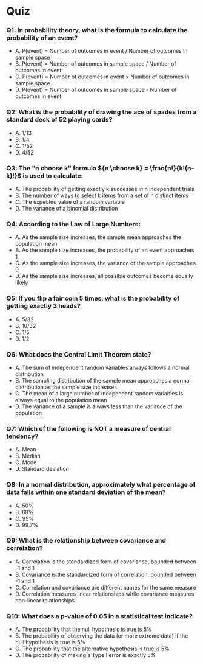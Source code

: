 # Quiz

### Q1: In probability theory, what is the formula to calculate the probability of an event?
- A. P(event) = Number of outcomes in event / Number of outcomes in sample space
- B. P(event) = Number of outcomes in sample space / Number of outcomes in event
- C. P(event) = Number of outcomes in event × Number of outcomes in sample space
- D. P(event) = Number of outcomes in sample space - Number of outcomes in event

### Q2: What is the probability of drawing the ace of spades from a standard deck of 52 playing cards?
- A. 1/13
- B. 1/4
- C. 1/52
- D. 4/52

### Q3: The "n choose k" formula ${n \choose k} = \frac{n!}{k!(n-k)!}$ is used to calculate:
- A. The probability of getting exactly k successes in n independent trials
- B. The number of ways to select k items from a set of n distinct items
- C. The expected value of a random variable
- D. The variance of a binomial distribution

### Q4: According to the Law of Large Numbers:
- A. As the sample size increases, the sample mean approaches the population mean
- B. As the sample size increases, the probability of an event approaches 1
- C. As the sample size increases, the variance of the sample approaches 0
- D. As the sample size increases, all possible outcomes become equally likely

### Q5: If you flip a fair coin 5 times, what is the probability of getting exactly 3 heads?
- A. 5/32
- B. 10/32
- C. 1/5
- D. 1/2

### Q6: What does the Central Limit Theorem state?
- A. The sum of independent random variables always follows a normal distribution
- B. The sampling distribution of the sample mean approaches a normal distribution as the sample size increases
- C. The mean of a large number of independent random variables is always equal to the population mean
- D. The variance of a sample is always less than the variance of the population

### Q7: Which of the following is NOT a measure of central tendency?
- A. Mean
- B. Median
- C. Mode
- D. Standard deviation

### Q8: In a normal distribution, approximately what percentage of data falls within one standard deviation of the mean?
- A. 50%
- B. 68%
- C. 95%
- D. 99.7%

### Q9: What is the relationship between covariance and correlation?
- A. Correlation is the standardized form of covariance, bounded between -1 and 1
- B. Covariance is the standardized form of correlation, bounded between -1 and 1
- C. Correlation and covariance are different names for the same measure
- D. Correlation measures linear relationships while covariance measures non-linear relationships

### Q10: What does a p-value of 0.05 in a statistical test indicate?
- A. The probability that the null hypothesis is true is 5%
- B. The probability of observing the data (or more extreme data) if the null hypothesis is true is 5%
- C. The probability that the alternative hypothesis is true is 5%
- D. The probability of making a Type I error is exactly 5%
